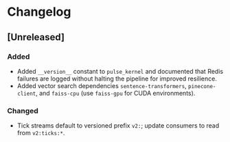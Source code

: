 # Changelog

## [Unreleased]
### Added
- Added `__version__` constant to `pulse_kernel` and documented that Redis failures are logged without halting the pipeline for improved resilience.
- Added vector search dependencies `sentence-transformers`, `pinecone-client`, and `faiss-cpu` (use `faiss-gpu` for CUDA environments).
### Changed
- Tick streams default to versioned prefix `v2:`; update consumers to read from `v2:ticks:*`.
